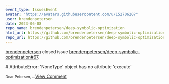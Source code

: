 ```yaml
---
event_type: IssuesEvent
avatar: "https://avatars.githubusercontent.com/u/15270620?"
user: brendenpetersen
date: 2023-06-08
repo_name: brendenpetersen/deep-symbolic-optimization
html_url: https://github.com/brendenpetersen/deep-symbolic-optimization/issues/67
repo_url: https://github.com/brendenpetersen/deep-symbolic-optimization
---
```


<a href='https://github.com/brendenpetersen' target='_blank'>brendenpetersen</a> closed issue <a href='https://github.com/brendenpetersen/deep-symbolic-optimization/issues/67' target='_blank'>brendenpetersen/deep-symbolic-optimization#67</a>.

<p># AttributeError: 'NoneType' object has no attribute 'execute'</p><small>Dear Petersen,...</small><a href='https://github.com/brendenpetersen/deep-symbolic-optimization/issues/67' target='_blank'>View Comment</a>